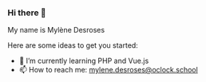 ### Hi there 👋

My name is Mylène Desroses 

Here are some ideas to get you started:
- 🌱 I’m currently learning PHP and Vue.js
- 📫 How to reach me: mylene.desroses@oclock.school

